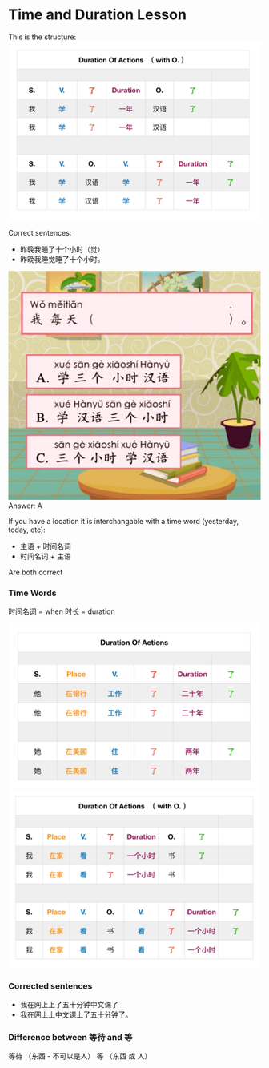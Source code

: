 # Time and Duration Lesson

This is the structure:
![](images/2020-12-14-06-31-10.png)

Correct sentences:
- 昨晚我睡了十个小时（觉）
- 昨晚我睡觉睡了十个小时。

![](images/2020-12-14-06-43-29.png)
Answer: A

If you have a location it is interchangable with a time word (yesterday, today, etc):
- 主语 + 时间名词
- 时间名词 + 主语
  
Are both correct

### Time Words
时间名词 = when
时长 = duration


![](images/2020-12-14-06-50-26.png)
![](images/2020-12-14-06-50-14.png)

### Corrected sentences
- 我在网上上了五十分钟中文课了
- 我在网上上中文课上了五十分钟了。

### Difference between 等待 and 等
等待 （东西 - 不可以是人）
等 （东西 或 人）